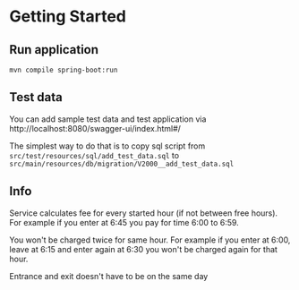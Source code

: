 # Getting Started

## Run application
`mvn compile spring-boot:run`

## Test data
You can add sample test data and test application via http://localhost:8080/swagger-ui/index.html#/

The simplest way to do that is to copy sql script from `src/test/resources/sql/add_test_data.sql` to
`src/main/resources/db/migration/V2000__add_test_data.sql`

## Info
Service calculates fee for every started hour (if not between free hours). 
For example if you enter at 6:45 you pay for time 6:00 to 6:59.

You won't be charged twice for same hour.
For example if you enter at 6:00, leave at 6:15 and enter again at 6:30 you won't be
charged again for that hour.

Entrance and exit doesn't have to be on the same day




